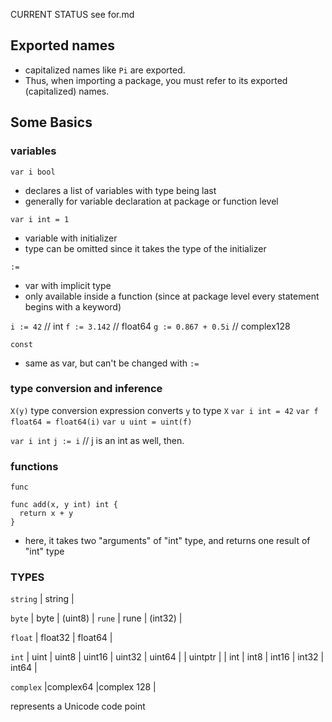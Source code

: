 CURRENT STATUS
see for.md

## Exported names

- capitalized names like `Pi` are exported.
- Thus, when importing a package, you must refer to its exported (capitalized) names.

## Some Basics

### variables

`var i bool`

- declares a list of variables with type being last
- generally for variable declaration at package or function level

`var i int = 1`

- variable with initializer
- type can be omitted since it takes the type of the initializer

`:=`

- var with implicit type
- only available inside a function (since at package level every statement begins with a keyword)

`i := 42` // int
`f := 3.142` // float64
`g := 0.867 + 0.5i` // complex128

`const`

- same as var, but can't be changed with `:=`



### type conversion and inference

`X(y)`
type conversion expression converts `y` to type `X`
`var i int = 42`
`var f float64 = float64(i)`
`var u uint = uint(f)`

`var i int`
`j := i` // j is an int as well, then.

### functions

`func`

```
func add(x, y int) int {
  return x + y
}
```

- here, it takes two "arguments" of "int" type, and returns one result of "int" type

### TYPES

`string`
| string |

`byte`
| byte | (uint8) |
`rune`
| rune | (int32) |

`float`
| float32 | float64 |

`int`
| uint | uint8 | uint16 | uint32 | uint64 |
| uintptr |
| int | int8 | int16 | int32 | int64 |

`complex`
|complex64 |complex 128 |

represents a Unicode code point
